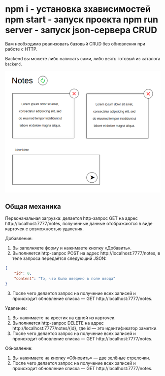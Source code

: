 npm i -  установка зхависимостей
npm start - запуск проекта
npm run server - запуск json-сервера
CRUD
===

Вам необходимо реализовать базовый CRUD без обновления при работе с HTTP.

Backend вы можете либо написать сами, либо взять готовый из каталога `backend`.

![CRUD](./assets/crud.png)

## Общая механика

Первоначальная загрузка: делается http-запрос GET на адрес http://localhost:7777/notes, полученные данные отображаются в виде карточек с возможностью удаления.

Добавление:
1. Вы заполняете форму и нажимаете кнопку «Добавить».
1. Выполняется http-запрос POST на адрес http://localhost:7777/notes, в теле запроса передаётся следующий JSON:
```json
{
    "id": 0,
    "content": "То, что было введено в поле ввода"
}
```
3. После чего делается запрос на получение всех записей и происходит обновление списка — GET http://localhost:7777/notes.

Удаление:
1. Вы нажимаете на крестик на одной из карточек.
1. Выполняется http-запрос DELETE на адрес http://localhost:7777/notes/{id}, где id — это идентификатор заметки.
1. После чего делается запрос на получение всех записей и происходит обновление списка — GET http://localhost:7777/notes.

Обновление:
1. Вы нажимаете на кнопку «Обновить» — две зелёные стрелочки.
1. После чего делается запрос на получение всех записей и происходит обновление списка — GET http://localhost:7777/notes.
